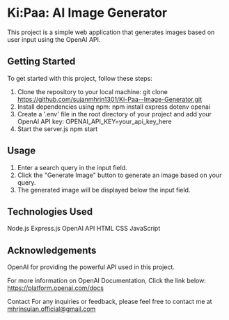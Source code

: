# Ki:Paa: AI Image Generator
This project is a simple web application that generates images based on user input using the OpenAI API.

## Getting Started
To get started with this project, follow these steps:
1. Clone the repository to your local machine:
   git clone https://github.com/sujanmhrjn1301/Ki-Paa--Image-Generator.git
2. Install dependencies using npm:
    npm install express dotenv openai
3. Create a '.env' file in the root directory of your project and add your OpenAI API key:
     OPENAI_API_KEY=your_api_key_here
4. Start the server.js
    npm start

## Usage
1. Enter a search query in the input field.
2. Click the "Generate Image" button to generate an image based on your query.
3. The generated image will be displayed below the input field.

## Technologies Used
Node.js
Express.js
OpenAI API
HTML
CSS
JavaScript

## Acknowledgements
OpenAI for providing the powerful API used in this project.

For more information on OpenAI Documentation, Click the link below:
https://platform.openai.com/docs

Contact
For any inquiries or feedback, please feel free to contact me at mhrjnsujan.official@gmail.com
